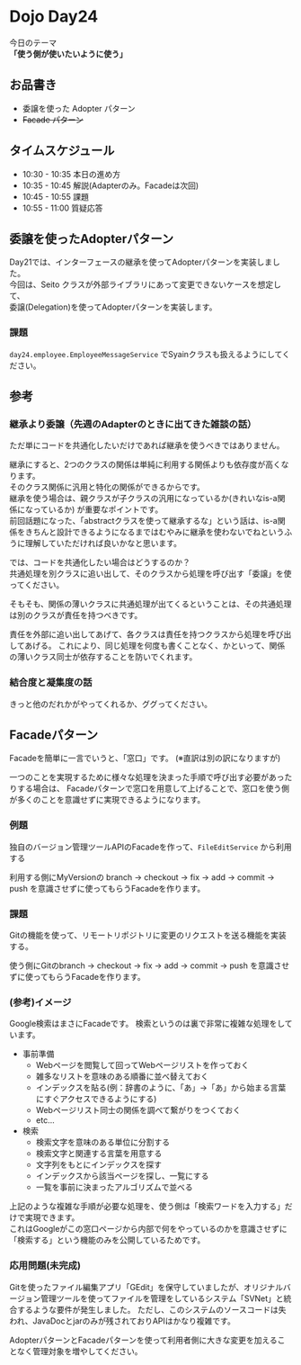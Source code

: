 # Dojo Day24
今日のテーマ  
**「使う側が使いたいように使う」**

## お品書き
- 委譲を使った Adopter パターン
- ~~Facade パターン~~

## タイムスケジュール
- 10:30 - 10:35 本日の進め方
- 10:35 - 10:45 解説(Adapterのみ。Facadeは次回)
- 10:45 - 10:55 課題
- 10:55 - 11:00 質疑応答

## 委譲を使ったAdopterパターン
Day21では、インターフェースの継承を使ってAdopterパターンを実装しました。  
今回は、Seito クラスが外部ライブラリにあって変更できないケースを想定して、  
委譲(Delegation)を使ってAdopterパターンを実装します。

### 課題
`day24.employee.EmployeeMessageService` でSyainクラスも扱えるようにしてください。　　


## 参考
### 継承より委譲（先週のAdapterのときに出てきた雑談の話）
ただ単にコードを共通化したいだけであれば継承を使うべきではありません。  

継承にすると、2つのクラスの関係は単純に利用する関係よりも依存度が高くなります。  
そのクラス関係に汎用と特化の関係ができるからです。  
継承を使う場合は、親クラスが子クラスの汎用になっているか(きれいなis-a関係になっているか)
が重要なポイントです。  
前回話題になった、「abstractクラスを使って継承するな」という話は、is-a関係をきちんと設計できるようになるまではむやみに継承を使わないでねというふうに理解していただければ良いかなと思います。

では、コードを共通化したい場合はどうするのか？  
共通処理を別クラスに追い出して、そのクラスから処理を呼び出す「委譲」を使ってください。

そもそも、関係の薄いクラスに共通処理が出てくるということは、その共通処理は別のクラスが責任を持つべきです。  

責任を外部に追い出してあげて、各クラスは責任を持つクラスから処理を呼び出してあげる。
これにより、同じ処理を何度も書くことなく、かといって、関係の薄いクラス同士が依存することを防いでくれます。

### 結合度と凝集度の話
きっと他のだれかがやってくれるか、ググってください。


## Facadeパターン
Facadeを簡単に一言でいうと、「窓口」です。
(※直訳は別の訳になりますが)

一つのことを実現するために様々な処理を決まった手順で呼び出す必要があったりする場合は、
Facadeパターンで窓口を用意して上げることで、窓口を使う側が多くのことを意識せずに実現できるようになります。

### 例題
独自のバージョン管理ツールAPIのFacadeを作って、`FileEditService` から利用する

利用する側にMyVersionの branch -> checkout -> fix -> add -> commit -> push
を意識させずに使ってもらうFacadeを作ります。

### 課題
Gitの機能を使って、リモートリポジトリに変更のリクエストを送る機能を実装する。

使う側にGitのbranch -> checkout -> fix -> add -> commit -> push
を意識させずに使ってもらうFacadeを作ります。

### (参考)イメージ
Google検索はまさにFacadeです。
検索というのは裏で非常に複雑な処理をしています。
- 事前準備
  - Webページを閲覧して回ってWebページリストを作っておく
  - 雑多なリストを意味のある順番に並べ替えておく
  - インデックスを貼る(例：辞書のように、「あ」→「あ」から始まる言葉にすぐアクセスできるようにする)
  - Webページリスト同士の関係を調べて繋がりをつくておく
  - etc...
- 検索
  - 検索文字を意味のある単位に分割する
  - 検索文字と関連する言葉を用意する
  - 文字列をもとにインデックスを探す
  - インデックスから該当ページを探し、一覧にする
  - 一覧を事前に決まったアルゴリズムで並べる

上記のような複雑な手順が必要な処理を、使う側は「検索ワードを入力する」だけで実現できます。  
これはGoogleがこの窓口ページから内部で何をやっているのかを意識させずに「検索する」という機能のみを公開しているためです。

### 応用問題(未完成)
Gitを使ったファイル編集アプリ「GEdit」を保守していましたが、オリジナルバージョン管理ツールを使ってファイルを管理をしているシステム「SVNet」と統合するような要件が発生しました。
ただし、このシステムのソースコードは失われ、JavaDocとjarのみが残されておりAPIはかなり複雑です。

AdopterパターンとFacadeパターンを使って利用者側に大きな変更を加えることなく管理対象を増やしてください。
